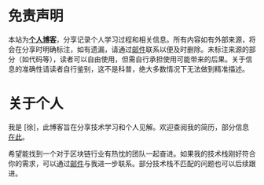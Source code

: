 # 免责声明

本站为[**个人博客**](index.html)，分享记录个人学习过程和相关信息。所有内容如有外部来源，将会在分享时明确标注，如有遗漏，请通过[邮件](mailto://web3test1@outlook.com)联系以便及时删除。未标注来源的部分（如代码等），读者可以自由使用，但需自行承担使用可能带来的后果。关于信息的准确性请读者自行鉴别，这不是科普，绝大多数情况下无法做到精准描述。

# 关于个人

我是 [徐]，此博客旨在分享技术学习和个人见解。欢迎查阅我的简历，部分信息[在此](./Personal/简历.md)。

希望能找到一个对于区块链行业有热忱的团队一起奋进。如果我的技术栈刚好符合你的需求，可以通过[邮件](mailto://web3test1@outlook.com)与我进一步联系。部分技术栈不匹配的问题也可以后续跟进。
